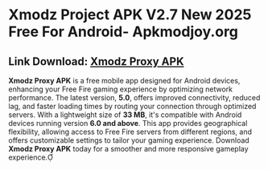 ﻿#  Xmodz Project APK V2.7 New 2025 Free For Android- Apkmodjoy.org
##  Link Download: [Xmodz Proxy APK](https://tinyurl.com/4suvmd7f)

**Xmodz Proxy APK** is a free mobile app designed for Android devices, enhancing your Free Fire gaming experience by optimizing network performance. The latest version, **5.0**, offers improved connectivity, reduced lag, and faster loading times by routing your connection through optimized servers. With a lightweight size of **33 MB**, it's compatible with Android devices running version **6.0 and above**. This app provides geographical flexibility, allowing access to Free Fire servers from different regions, and offers customizable settings to tailor your gaming experience. Download **Xmodz Proxy APK** today for a smoother and more responsive gameplay experience.
